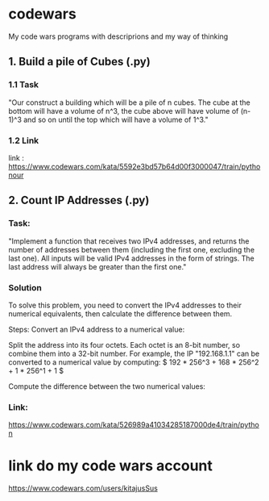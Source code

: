 # codewars
My code wars programs with descriprions and my way of thinking

## 1.  Build a pile of Cubes (.py)

### 1.1 Task
"Our construct a building which will be a pile of n cubes. The cube at the bottom will have a volume of n^3, the cube above will have volume of (n-1)^3 and so on until the top which will have a volume of 1^3."
### 1.2 Link 
link : https://www.codewars.com/kata/5592e3bd57b64d00f3000047/train/pythonour 
## 2. Count IP Addresses (.py)
### Task:
"Implement a function that receives two IPv4 addresses, and returns the number of addresses between them (including the first one, excluding the last one).
All inputs will be valid IPv4 addresses in the form of strings. The last address will always be greater than the first one."

### Solution 
To solve this problem, you need to convert the IPv4 addresses to their numerical equivalents, then calculate the difference between them.

Steps:
Convert an IPv4 address to a numerical value:

Split the address into its four octets.
Each octet is an 8-bit number, so combine them into a 32-bit number.
For example, the IP "192.168.1.1" can be converted to a numerical value by computing:
$ 192 * 256^3 + 168 * 256^2 + 1 * 256^1 + 1 $
 
Compute the difference between the two numerical values:

### Link:
https://www.codewars.com/kata/526989a41034285187000de4/train/python

# link do my code wars account
https://www.codewars.com/users/kitajusSus
